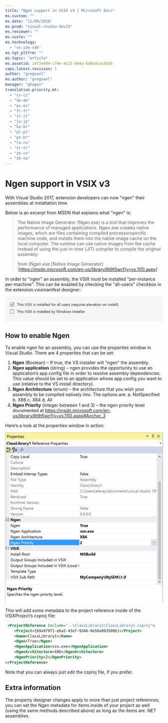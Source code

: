 ```yaml
---
title: "Ngen support in VSIX v3 | Microsoft Docs"
ms.custom: ""
ms.date: "11/09/2016"
ms.prod: "visual-studio-dev15"
ms.reviewer: ""
ms.suite: ""
ms.technology: 
  - "vs-ide-sdk"
ms.tgt_pltfrm: ""
ms.topic: "article"
ms.assetid: 1472e884-c74e-4c23-9d4a-6d8bdcac043b
caps.latest.revision: 1
author: "gregvanl"
ms.author: "gregvanl"
manager: "ghogen"
translation.priority.mt: 
  - "cs-cz"
  - "de-de"
  - "es-es"
  - "fr-fr"
  - "it-it"
  - "ja-jp"
  - "ko-kr"
  - "pl-pl"
  - "pt-br"
  - "ru-ru"
  - "tr-tr"
  - "zh-cn"
  - "zh-tw"
---
```

# Ngen support in VSIX v3

With Visual Studio 2017, extension developers can now "ngen" their assemblies at installation time.

Below is an excerpt from MSDN that explains what "ngen" is: 

>The Native Image Generator (Ngen.exe) is a tool that improves the performance of managed applications. Ngen.exe creates native images, which are files containing compiled processorspecific machine code, and installs them into the native image cache on the local computer. The runtime can use native images from the cache instead of using the just-in-time (JIT) compiler to compile the original assembly. 
>
>from [Ngen.exe [Native Image Generator)[https://msdn.microsoft.com/en-us/library/6t9t5wcf(v=vs.110).aspx]

In order to "ngen" an assembly, the VSIX must be installed "per-instance per-machine". This can be enabled by checking the "all-users" checkbox in the extension.vsixmanifest designer:

![check all users](media/check-all-users.png)

## How to enable Ngen

To enable ngen for an assembly, you can use the properties window in Visual Studio. There are 4 properties that can be set:

1. **Ngen** (Boolean) – If true, the VS installer will "ngen" the assembly.
2. **Ngen application** (string) – ngen provides the opportunity to use an application’s app.config file in order to resolve assembly dependencies. This value should be set to an application whose app.config you want to use (relative to the VS install directory).
3. **Ngen Architecture** (enum) – the architecture that you wish your assembly to be compiled natively into. The options are:
        a. NotSpecified
        b. X86
        c. X64
        d. All
4. **Ngen Priority** (integer between 1 and 3) – the ngen priority level documented at https://msdn.microsoft.com/en-us/library/6t9t5wcf(v=vs.110).aspx#Anchor_3

Here’s a look at the properties window in action:

![ngen in properties](media/ngen-in-properties.png)

This will add some metadata to the project reference inside of the VSIXProject’s csproj file:

```xml
 <ProjectReference Include="..\ClassLibrary1\ClassLibrary1.csproj">
    <Project>{69a979f1-eba2-43e7-9346-0e56e803508b}</Project>
    <Name>ClassLibrary1</Name>
    <Ngen>True</Ngen>
    <NgenApplication>vsn.exe</NgenApplication>
    <NgenArchitecture>X86</NgenArchitecture>
    <NgenPriority>2</NgenPriority>
</ProjectReference>
 ```

 Note that you can always just edit the csproj file, if you prefer.

## Extra information

The property designer changes apply to more than just project references; you can set the Ngen metadata for items inside of your project as well (using the same methods described above) as long as the items are .NET assemblies. 